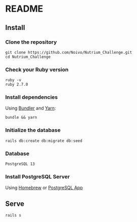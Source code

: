 # README

## Install

### Clone the repository

```shell
git clone https://github.com/Noivo/Nutrium_Challenge.git
cd Nutrium_Challenge
```

### Check your Ruby version

```shell
ruby -v
ruby 2.7.0
```

### Install dependencies

Using [Bundler](https://github.com/bundler/bundler) and [Yarn](https://github.com/yarnpkg/yarn):

```shell
bundle && yarn
```

### Initialize the database

```shell
rails db:create db:migrate db:seed
```

### Database

```shell
PostgreSQL 13
```

### Install PostgreSQL Server

Using [Homebrew](https://dataschool.com/learn-sql/how-to-start-a-postgresql-server-on-mac-os-x/#using-homebrew) or [PostgreSQL App](https://dataschool.com/learn-sql/how-to-start-a-postgresql-server-on-mac-os-x/#using-postgresql-app)

## Serve

```shell
rails s
```
